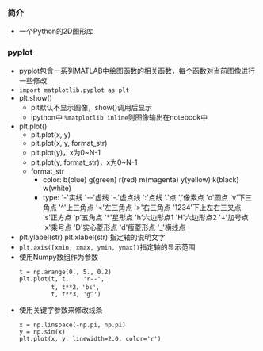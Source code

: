 ### 简介
- 一个Python的2D图形库

### pyplot
- pyplot包含一系列MATLAB中绘图函数的相关函数，每个函数对当前图像进行一些修改
- `import matplotlib.pyplot as plt`
- plt.show()
  - plt默认不显示图像，show()调用后显示
  - ipython中 `%matplotlib inline`则图像输出在notebook中
- plt.plot()
  - plt.plot(x, y)
  - plt.plot(x, y, format_str)
  - plt.plot(y)，x为0~N-1
  - plt.plot(y, format_str)，x为0~N-1
  - format_str
    - color: b(blue) g(green) r(red) m(magenta) y(yellow) k(black) w(white)
    - type: '-'实线	'--'虚线 '-.'虚点线 ':'点线 '.'点 ','像素点 'o'圆点 'v'下三角点 '^'上三角点 '<'左三角点 '>'右三角点 '1234'下上左右三叉点 's'正方点 'p'五角点 '*'星形点 'h'六边形点1 'H'六边形点2 '+'加号点 'x'乘号点 'D'实心菱形点 'd'瘦菱形点 '_'横线点
- plt.ylabel(str) plt.xlabel(str) 指定轴的说明文字
- `plt.axis([xmin, xmax, ymin, ymax])`指定轴的显示范围
- 使用Numpy数组作为参数
  ```
  t = np.arange(0., 5., 0.2)
  plt.plot(t, t,    'r--',
           t, t**2，'bs',
           t, t**3, 'g^')
  ```
- 使用关键字参数来修改线条
  ```
  x = np.linspace(-np.pi, np.pi)
  y = np.sin(x)
  plt.plot(x, y, linewidth=2.0, color='r')
  ```

